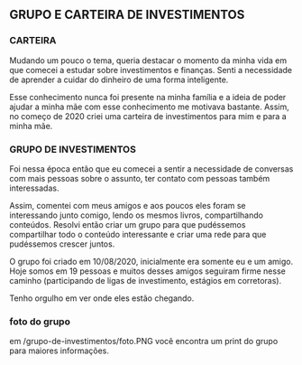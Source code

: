 ## GRUPO E CARTEIRA DE INVESTIMENTOS

### CARTEIRA

Mudando um pouco o tema, queria destacar o momento da minha vida em que comecei a estudar sobre investimentos e finanças. Senti a necessidade de aprender a cuidar do dinheiro de uma forma inteligente. 

Esse conhecimento nunca foi presente na minha família e a ideia de poder ajudar a minha mãe com esse conhecimento me motivava bastante. Assim, no começo de 2020 criei uma carteira de investimentos para mim e para a minha mãe. 

### GRUPO DE INVESTIMENTOS

Foi nessa época então que eu comecei a sentir a necessidade de conversas com mais pessoas sobre o assunto, ter contato com pessoas também interessadas. 

Assim, comentei com meus amigos e aos poucos eles foram se interessando junto comigo, lendo os mesmos livros, compartilhando conteúdos. Resolvi então criar um grupo para que pudéssemos compartilhar todo o conteúdo interessante e criar uma rede para que pudéssemos crescer juntos. 

O grupo foi criado em 10/08/2020, inicialmente era somente eu e um amigo. Hoje somos em 19 pessoas e muitos desses amigos seguiram firme nesse caminho (participando de ligas de investimento, estágios em corretoras).

Tenho orgulho em ver onde eles estão chegando. 

### foto do grupo
  em /grupo-de-investimentos/foto.PNG você encontra um print do grupo para maiores informações.